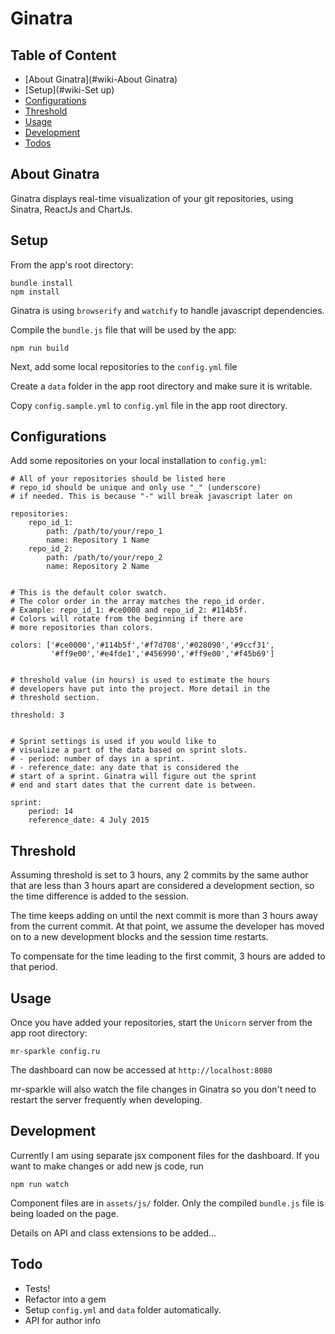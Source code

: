 # Ginatra

## Table of Content

* [About Ginatra](#wiki-About Ginatra)
* [Setup](#wiki-Set up)
* [Configurations](#wiki-Configurations)
* [Threshold](#wiki-Threshold)
* [Usage](#wiki-Usage)
* [Development](#wiki-Development)
* [Todos](#wiki-Todos)

## <a name="About Ginatra"/> About Ginatra

Ginatra displays real-time visualization of your git repositories, using Sinatra, ReactJs and ChartJs.

## <a name="Setup"/> Setup

From the app's root directory:

    bundle install
    npm install

Ginatra is using ```browserify``` and ```watchify``` to handle javascript dependencies.

Compile the ```bundle.js``` file that will be used by the app:

    npm run build

Next, add some local repositories to the ```config.yml``` file

Create a ```data``` folder in the app root directory and make sure it is writable.

Copy ```config.sample.yml``` to ```config.yml``` file in the app root directory.

## <a name="Configurations"/> Configurations

Add some repositories on your local installation to ```config.yml```:

    # All of your repositories should be listed here
    # repo_id should be unique and only use "_" (underscore)
    # if needed. This is because "-" will break javascript later on

    repositories:
        repo_id_1:
            path: /path/to/your/repo_1
            name: Repository 1 Name
        repo_id_2:
            path: /path/to/your/repo_2
            name: Repository 2 Name


    # This is the default color swatch.
    # The color order in the array matches the repo_id order.
    # Example: repo_id_1: #ce0000 and repo_id_2: #114b5f.
    # Colors will rotate from the beginning if there are
    # more repositories than colors.

    colors: ['#ce0000','#114b5f','#f7d708','#028090','#9ccf31',
             '#ff9e00','#e4fde1','#456990','#ff9e00','#f45b69']


    # threshold value (in hours) is used to estimate the hours
    # developers have put into the project. More detail in the
    # threshold section.

    threshold: 3


    # Sprint settings is used if you would like to
    # visualize a part of the data based on sprint slots.
    # - period: number of days in a sprint.
    # - reference_date: any date that is considered the
    # start of a sprint. Ginatra will figure out the sprint
    # end and start dates that the current date is between.

    sprint:
        period: 14
        reference_date: 4 July 2015

## <a name="Threshold"/> Threshold

Assuming threshold is set to 3 hours, any 2 commits by the same author that are less than 3 hours apart are considered a development section, so the time difference is added to the session.

The time keeps adding on until the next commit is more than 3 hours away from the current commit. At that point, we assume the developer has moved on to a new development blocks and the session time restarts.

To compensate for the time leading to the first commit, 3 hours are added to that period.

## <a name="Usage" /> Usage

Once you have added your repositories, start the ```Unicorn``` server from the app root directory:

    mr-sparkle config.ru

The dashboard can now be accessed at ```http://localhost:8080```

mr-sparkle will also watch the file changes in Ginatra so you don't need to restart the server frequently when developing.

## <a name="Development" /> Development

Currently I am using separate jsx component files for the dashboard. If you want to make changes or add new js code, run

    npm run watch

Component files are in ```assets/js/``` folder. Only the compiled ```bundle.js``` file is being loaded on the page.

Details on API and class extensions to be added...


## <a name="Todo" /> Todo

- Tests!
- Refactor into a gem
- Setup ```config.yml``` and ```data``` folder automatically.
- API for author info
